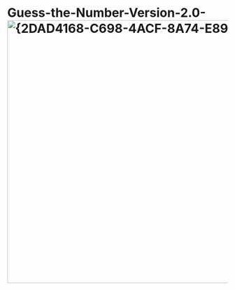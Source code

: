 # Guess-the-Number-Version-2.0-  <img width="1086" height="602" alt="{2DAD4168-C698-4ACF-8A74-E893D8970971}" src="https://github.com/user-attachments/assets/e8a068c4-d50c-44eb-9f5f-38bf11168a2a" />
